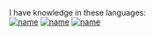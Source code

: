 

I have knowledge in these languages:</br>
[![name](https://img.shields.io/badge/c%20-%2300599C.svg?&style=for-the-badge&logo=c&logoColor=white)](https://it.wikipedia.org/wiki/C_(linguaggio))
[![name](https://img.shields.io/badge/java-%23ED8B00.svg?&style=for-the-badge&logo=java&logoColor=white)](https://it.wikipedia.org/wiki/C_(linguaggio))
[![name](https://img.shields.io/badge/python%20-%2314354C.svg?&style=for-the-badge&logo=python&logoColor=white)](https://it.wikipedia.org/wiki/C_(linguaggio))
